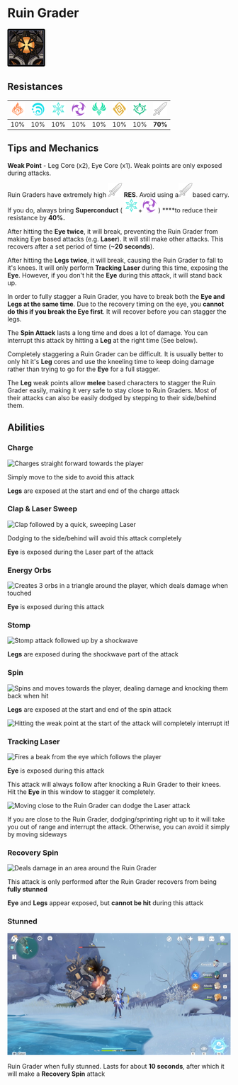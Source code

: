 # Ruin Grader

![](../../.gitbook/assets/ruin_grader.jpg)

## Resistances

| ![](../../.gitbook/assets/pyro_small.png)  | ![](../../.gitbook/assets/hydro_small.png)  | ![](../../.gitbook/assets/cryo_small.png)  | ![](../../.gitbook/assets/electro_small.png)  | ![](../../.gitbook/assets/anemo_small.png)  | ![](../../.gitbook/assets/geo_small.png)  | ![](../../.gitbook/assets/dendro_small.png)  | ![](../../.gitbook/assets/physical_small.png)  |
| :---: | :---: | :---: | :---: | :---: | :---: | :---: | :---: |
| 10% | 10% | 10% | 10% | 10% | 10% | 10% | **70%** |

## Tips and Mechanics

**Weak Point** - Leg Core \(x2\), Eye Core \(x1\). Weak points are only exposed during attacks.

Ruin Graders have extremely high ![](../../.gitbook/assets/physical_small.png) **RES**. Avoid using a![](../../.gitbook/assets/physical_small.png)based carry. If you do, always bring **Superconduct** \( ![](../../.gitbook/assets/cryo_small.png)+![](../../.gitbook/assets/electro_small.png) \) ****to reduce their resistance by **40%.**

After hitting the **Eye twice**, it will break, preventing the Ruin Grader from making Eye based attacks \(e.g. **Laser**\). It will still make other attacks. This recovers after a set period of time \(**~20 seconds**\).

After hitting the **Legs twice**, it will break, causing the Ruin Grader to fall to it's knees. It will only perform **Tracking Laser** during this time, exposing the **Eye**. However, if you don't hit the **Eye** during this attack, it will stand back up.

In order to fully stagger a Ruin Grader, you have to break both the **Eye and Legs at the same time**. Due to the recovery timing on the eye, you **cannot do this if you break the Eye first**. It will recover before you can stagger the legs.

The **Spin Attack** lasts a long time and does a lot of damage. You can interrupt this attack by hitting a **Leg** at the right time \(See below\).

Completely staggering a Ruin Grader can be difficult. It is usually better to only hit it's **Leg** cores and use the kneeling time to keep doing damage rather than trying to go for the **Eye** for a full stagger.

The **Leg** weak points allow **melee** based characters to stagger the Ruin Grader easily, making it very safe to stay close to Ruin Graders. Most of their attacks can also be easily dodged by stepping to their side/behind them.

## Abilities

### Charge

![Charges straight forward towards the player](../../.gitbook/assets/ruin_grader_charge_attack.gif)

Simply move to the side to avoid this attack

**Legs** are exposed at the start and end of the charge attack

### Clap & Laser Sweep

![Clap followed by a quick, sweeping Laser](../../.gitbook/assets/ruin_grader_clap_and_laser_combo.gif)

Dodging to the side/behind will avoid this attack completely

**Eye** is exposed during the Laser part of the attack

### Energy Orbs

![Creates 3 orbs in a triangle around the player, which deals damage when touched](../../.gitbook/assets/ruin_grader_orb_mines.gif)

**Eye** is exposed during this attack

### Stomp

![Stomp attack followed up by a shockwave](../../.gitbook/assets/ruin_grader_stomp.gif)

**Legs** are exposed during the shockwave part of the attack

### Spin

![Spins and moves towards the player, dealing damage and knocking them back when hit](../../.gitbook/assets/ruin_grader_spin.gif)

**Legs** are exposed at the start and end of the spin attack

![Hitting the weak point at the start of the attack will completely interrupt it!](../../.gitbook/assets/ruin_grader_spin_weakpoint.gif)

### Tracking Laser

![Fires a beak from the eye which follows the player](../../.gitbook/assets/ruin_grader_tracking_laser_full_attack.gif)

**Eye** is exposed during this attack

This attack will always follow after knocking a Ruin Grader to their knees. Hit the **Eye** in this window to stagger it completely.

![Moving close to the Ruin Grader can dodge the Laser attack](../../.gitbook/assets/ruin_grader_tracking_laser.gif)

If you are close to the Ruin Grader, dodging/sprinting right up to it will take you out of range and interrupt the attack. Otherwise, you can avoid it simply by moving sideways

### Recovery Spin

![Deals damage in an area around the Ruin Grader](../../.gitbook/assets/ruin_grader_recovery.gif)

This attack is only performed after the Ruin Grader recovers from being **fully stunned**

**Eye** and **Legs** appear exposed, but **cannot be hit** during this attack

### Stunned

![Stunned Ruin Grader](../../.gitbook/assets/ruin_grader_stunned.jpg)

Ruin Grader when fully stunned. Lasts for about **10 seconds**, after which it will make a **Recovery Spin** attack

